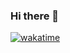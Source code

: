 ### Hi there 👋

[![wakatime](https://wakatime.com/badge/user/fe00a5d9-a79d-476c-8188-ddd83020cd9f.svg)](https://wakatime.com/@fe00a5d9-a79d-476c-8188-ddd83020cd9f)
